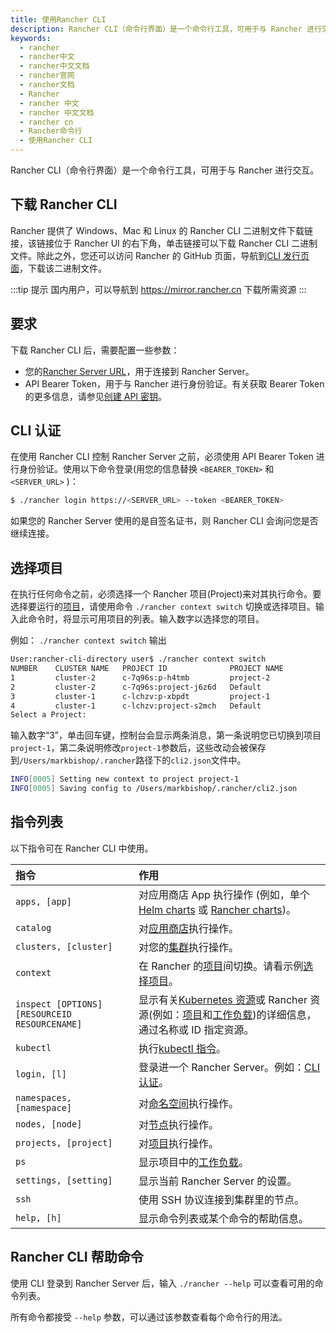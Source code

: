 ```yaml
---
title: 使用Rancher CLI
description: Rancher CLI（命令行界面）是一个命令行工具，可用于与 Rancher 进行交互。二进制文件可以直接从 UI 下载。该链接可以在 Rancher UI 的右下角找到。我们有 Windows，Mac 和 Linux 的二进制文件。您也可以在CLI 的发行页面 https://github.com/rancher/cli/releases 上直接下载该二进制文件。
keywords:
  - rancher
  - rancher中文
  - rancher中文文档
  - rancher官网
  - rancher文档
  - Rancher
  - rancher 中文
  - rancher 中文文档
  - rancher cn
  - Rancher命令行
  - 使用Rancher CLI
---
```


Rancher CLI（命令行界面）是一个命令行工具，可用于与 Rancher 进行交互。

## 下载 Rancher CLI

Rancher 提供了 Windows、Mac 和 Linux 的 Rancher CLI 二进制文件下载链接，该链接位于 Rancher UI 的右下角，单击链接可以下载 Rancher CLI 二进制文件。除此之外，您还可以访问 Rancher 的 GitHub 页面，导航到[CLI 发行页面](https://github.com/rancher/cli/releases)，下载该二进制文件。

:::tip 提示
国内用户，可以导航到 https://mirror.rancher.cn 下载所需资源
:::

## 要求

下载 Rancher CLI 后，需要配置一些参数：

- 您的[Rancher Server URL](/docs/rancher2/admin-settings/_index)，用于连接到 Rancher Server。
- API Bearer Token，用于与 Rancher 进行身份验证。有关获取 Bearer Token 的更多信息，请参见[创建 API 密钥](/docs/rancher2/user-settings/api-keys/_index)。

## CLI 认证

在使用 Rancher CLI 控制 Rancher Server 之前，必须使用 API​​ Bearer Token 进行身份验证。使用以下命令登录(用您的信息替换 `<BEARER_TOKEN>` 和 `<SERVER_URL>` )：

```bash
$ ./rancher login https://<SERVER_URL> --token <BEARER_TOKEN>
```

如果您的 Rancher Server 使用的是自签名证书，则 Rancher CLI 会询问您是否继续连接。

## 选择项目

在执行任何命令之前，必须选择一个 Rancher 项目(Project)来对其执行命令。要选择要运行的[项目](/docs/rancher2/cluster-admin/projects-and-namespaces/_index)，请使用命令 `./rancher context switch` 切换或选择项目。输入此命令时，将显示可用项目的列表。输入数字以选择您的项目。

例如： `./rancher context switch` 输出

```bash
User:rancher-cli-directory user$ ./rancher context switch
NUMBER    CLUSTER NAME   PROJECT ID              PROJECT NAME
1         cluster-2      c-7q96s:p-h4tmb         project-2
2         cluster-2      c-7q96s:project-j6z6d   Default
3         cluster-1      c-lchzv:p-xbpdt         project-1
4         cluster-1      c-lchzv:project-s2mch   Default
Select a Project:
```

输入数字“3”，单击回车键，控制台会显示两条消息，第一条说明您已切换到项目`project-1`，第二条说明修改`project-1`参数后，这些改动会被保存到`/Users/markbishop/.rancher`路径下的`cli2.json`文件中。

```bash
INFO[0005] Setting new context to project project-1
INFO[0005] Saving config to /Users/markbishop/.rancher/cli2.json
```

## 指令列表

以下指令可在 Rancher CLI 中使用。

| 指令                                          | 作用                                                                                                                                                                                                                                                                                         |
| :-------------------------------------------- | :------------------------------------------------------------------------------------------------------------------------------------------------------------------------------------------------------------------------------------------------------------------------------------------- |
| `apps, [app]`                                 | 对应用商店 App 执行操作 (例如，单个[Helm charts](https://helm.sh/docs/) 或 [Rancher charts](/docs/rancher2/helm-charts/adding-catalogs/_index))。                                                                                                                                            |
| `catalog`                                     | 对[应用商店](/docs/rancher2/helm-charts/_index)执行操作。                                                                                                                                                                                                                                    |
| `clusters, [cluster]`                         | 对您的[集群](/docs/rancher2/cluster-provisioning/_index)执行操作。                                                                                                                                                                                                                           |
| `context`                                     | 在 Rancher 的[项目](/docs/rancher2/cluster-admin/projects-and-namespaces/_index)间切换。请看示例[选择项目](#选择项目)。                                                                                                                                                                      |
| `inspect [OPTIONS] [RESOURCEID RESOURCENAME]` | 显示有关[Kubernetes 资源](https://kubernetes.io/docs/reference/kubectl/cheatsheet/#resource-types)或 Rancher 资源(例如：[项目](/docs/rancher2/cluster-admin/projects-and-namespaces/_index)和[工作负载](/docs/rancher2/k8s-in-rancher/workloads/_index))的详细信息，通过名称或 ID 指定资源。 |
| `kubectl`                                     | 执行[kubectl 指令](https://kubernetes.io/docs/reference/kubectl/overview/#operations)。                                                                                                                                                                                                      |
| `login, [l]`                                  | 登录进一个 Rancher Server。例如：[CLI 认证](#cli认证)。                                                                                                                                                                                                                                      |
| `namespaces, [namespace]`                     | 对[命名空间](/docs/rancher2/cluster-admin/projects-and-namespaces/_index)执行操作。                                                                                                                                                                                                          |
| `nodes, [node]`                               | 对[节点](/docs/rancher2/overview/concepts/_index)执行操作。                                                                                                                                                                                                                                  |
| `projects, [project]`                         | 对[项目](/docs/rancher2/cluster-admin/projects-and-namespaces/_index)执行操作。                                                                                                                                                                                                              |
| `ps`                                          | 显示项目中的[工作负载](/docs/rancher2/k8s-in-rancher/workloads/_index)。                                                                                                                                                                                                                     |
| `settings, [setting]`                         | 显示当前 Rancher Server 的设置。                                                                                                                                                                                                                                                             |
| `ssh`                                         | 使用 SSH 协议连接到集群里的节点。                                                                                                                                                                                                                                                            |
| `help, [h]`                                   | 显示命令列表或某个命令的帮助信息。                                                                                                                                                                                                                                                           |

## Rancher CLI 帮助命令

使用 CLI 登录到 Rancher Server 后，输入 `./rancher --help` 可以查看可用的命令列表。

所有命令都接受 `--help` 参数，可以通过该参数查看每个命令行的用法。
